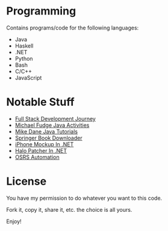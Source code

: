 # Programming
Contains programs/code for the following languages:
- Java
- Haskell
- .NET
- Python
- Bash
- C/C++
- JavaScript

# Notable Stuff
* [Full Stack Development Journey](https://github.com/chowdhaj/Programming/tree/main/Full%20Stack)
* [Michael Fudge Java Activities](https://github.com/chowdhaj/Programming/tree/main/Java/ALearningJava/src/lesson)
* [Mike Dane Java Tutorials](https://github.com/chowdhaj/Programming/tree/main/Java/Mike%20Dane%20Tutorials/src/mikeDaneJavaTutorial)
* [Springer Book Downloader](https://github.com/chowdhaj/Programming/tree/main/Java/SpringerBookDownloader)
* [iPhone Mockup In .NET](https://github.com/chowdhaj/Programming/tree/main/Visual%20Basic/BMI%20Calculator)
* [Halo Patcher In .NET](https://github.com/chowdhaj/Programming/tree/main/Visual%20Basic/School%20Project)
* [OSRS Automation](https://github.com/chowdhaj/Programming/tree/main/Java/OSRS%20Botting)

# License
You have my permission to do whatever you want to this code.

Fork it, copy it, share it, etc. the choice is all yours.

Enjoy!
